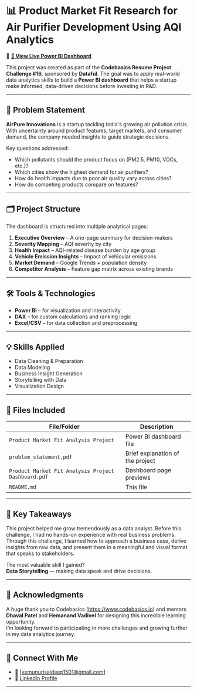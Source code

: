 # 📊 Product Market Fit Research for Air Purifier Development Using AQI Analytics

🚀 **[🔗 View Live Power BI Dashboard](https://app.powerbi.com/links/FmBVXLx78u?ctid=c6e549b3-5f45-4032-aae9-d4244dc5b2c4&pbi_source=linkShare)**

This project was created as part of the **Codebasics Resume Project Challenge #16**, sponsored by **Dataful**. The goal was to apply real-world data analytics skills to build a **Power BI dashboard** that helps a startup make informed, data-driven decisions before investing in R&D.

---

## 🧩 Problem Statement

**AirPure Innovations** is a startup tackling India's growing air pollution crisis. With uncertainty around product features, target markets, and consumer demand, the company needed insights to guide strategic decisions.

Key questions addressed:
- Which pollutants should the product focus on (PM2.5, PM10, VOCs, etc.)?
- Which cities show the highest demand for air purifiers?
- How do health impacts due to poor air quality vary across cities?
- How do competing products compare on features?

---

## 🗂️ Project Structure

The dashboard is structured into multiple analytical pages:

1. **Executive Overview** – A one-page summary for decision-makers  
2. **Severity Mapping** – AQI severity by city  
3. **Health Impact** – AQI-related disease burden by age group  
4. **Vehicle Emission Insights** – Impact of vehicular emissions  
5. **Market Demand** – Google Trends + population density  
6. **Competitor Analysis** – Feature gap matrix across existing brands  

---

## 🛠 Tools & Technologies

- **Power BI** – for visualization and interactivity  
- **DAX** – for custom calculations and ranking logic  
- **Excel/CSV** – for data collection and preprocessing  

---

## 💡 Skills Applied

- Data Cleaning & Preparation  
- Data Modeling  
- Business Insight Generation  
- Storytelling with Data  
- Visualization Design  

---

## 📎 Files Included

| File/Folder | Description |
|-------------|-------------|
| `Product Market Fit Analysis Project` | Power BI dashboard file |
| `problem_statement.pdf` | Brief explanation of the project |
| `Product Market Fit Analysis Project Dashboard.pdf` | Dashboard page previews |
| `README.md` | This file |

---

## 🎯 Key Takeaways

This project helped me grow tremendously as a data analyst. Before this challenge, I had no hands-on experience with real business problems. Through this challenge, I learned how to approach a business case, derive insights from raw data, and present them in a meaningful and visual format that speaks to stakeholders.

The most valuable skill I gained?  
**Data Storytelling** — making data speak and drive decisions.

---

## 🙏 Acknowledgments

A huge thank you to Codebasics (https://www.codebasics.io) and mentors **Dhaval Patel** and **Hemanand Vadivel** for designing this incredible learning opportunity.  
I’m looking forward to participating in more challenges and growing further in my data analytics journey.

---

## 🔗 Connect With Me

- 📧 [vemunurisaideep1501@gmail.com]  
- 💼 [LinkedIn Profile](https://www.linkedin.com/in/saideep-vemunuri-861365197/)

---

